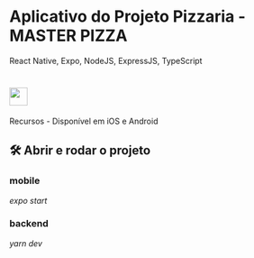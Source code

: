 # Aplicativo do Projeto Pizzaria - MASTER PIZZA
React Native, Expo, NodeJS, ExpressJS, TypeScript

# <span title="emdesenvolvimento"><img height="32" src="https://img.shields.io/badge/-EM%20DESENVOLVIMENTO-blueviolet" /></span>

Recursos - Disponível em iOS e Android

## 🛠️ Abrir e rodar o projeto
### mobile
*expo start*

### backend
*yarn dev*




